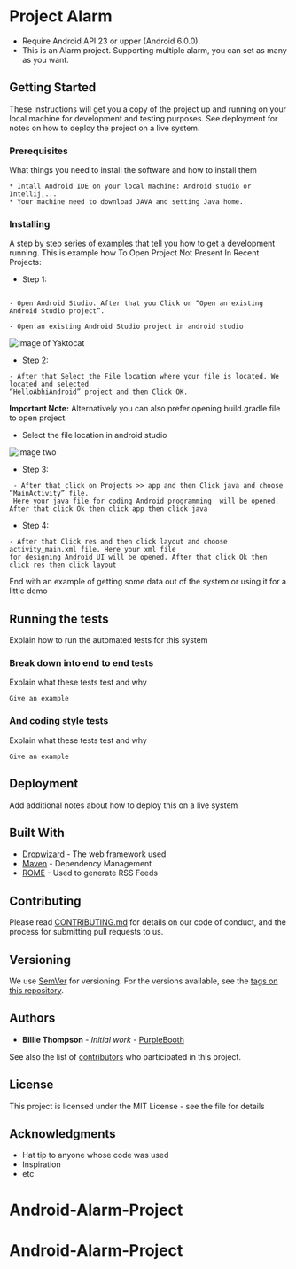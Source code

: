 # Project Alarm

 * Require Android API 23 or upper (Android 6.0.0).
 * This is an Alarm project. Supporting multiple alarm, you can set as many as you want.

## Getting Started

These instructions will get you a copy of the project up and running on your local machine for development and testing purposes. See deployment for notes on how to deploy the project on a live system.

### Prerequisites

What things you need to install the software and how to install them

```
* Intall Android IDE on your local machine: Android studio or Intellij,...
* Your machine need to download JAVA and setting Java home.
```

### Installing

A step by step series of examples that tell you how to get a development  running. This is example
how To Open Project Not Present In Recent Projects:

* Step 1:
``` 
 
- Open Android Studio. After that you Click on “Open an existing Android Studio project”.

- Open an existing Android Studio project in android studio

```

![Image of Yaktocat](https://octodex.github.com/images/yaktocat.png)


* Step 2:
``` 
- After that Select the File location where your file is located. We located and selected 
“HelloAbhiAndroid” project and then Click OK.
```
**Important Note:** Alternatively you can also prefer opening build.gradle file to open project.
- Select the file location in android studio

![image two](https://github.com/leanh153/Android-Alarm/blob/master/images/second.jpg)

* Step 3:
``` 
 - After that click on Projects >> app and then Click java and choose “MainActivity” file.
 Here your java file for coding Android programming  will be opened.
After that click Ok then click app then click java
```

* Step 4: 

``` 
- After that Click res and then click layout and choose activity_main.xml file. Here your xml file 
for designing Android UI will be opened. After that click Ok then click res then click layout
```



End with an example of getting some data out of the system or using it for a little demo

## Running the tests

Explain how to run the automated tests for this system

### Break down into end to end tests

Explain what these tests test and why

```
Give an example
```

### And coding style tests

Explain what these tests test and why

```
Give an example
```

## Deployment

Add additional notes about how to deploy this on a live system

## Built With

* [Dropwizard](http://www.dropwizard.io/1.0.2/docs/) - The web framework used
* [Maven](https://maven.apache.org/) - Dependency Management
* [ROME](https://rometools.github.io/rome/) - Used to generate RSS Feeds

## Contributing

Please read [CONTRIBUTING.md](https://gist.github.com/PurpleBooth/b24679402957c63ec426) for details on our code of conduct, and the process for submitting pull requests to us.

## Versioning

We use [SemVer](http://semver.org/) for versioning. For the versions available, see the [tags on this repository](https://github.com/your/project/tags). 

## Authors

* **Billie Thompson** - *Initial work* - [PurpleBooth](https://github.com/PurpleBooth)

See also the list of [contributors](https://github.com/your/project/contributors) who participated in this project.

## License

This project is licensed under the MIT License - see the file for details

## Acknowledgments

* Hat tip to anyone whose code was used
* Inspiration
* etc

# Android-Alarm-Project
# Android-Alarm-Project
